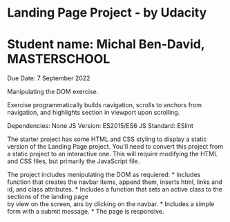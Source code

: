 # Landing Page Project - by Udacity

# Student name: Michal Ben-David, MASTERSCHOOL
Due Date: 7 September 2022

 Manipulating the DOM exercise.

Exercise programmatically builds navigation,
scrolls to anchors from navigation, and highlights section in viewport upon scrolling.
 
Dependencies: None
JS Version: ES2015/ES6
JS Standard: ESlint

The starter project has some HTML and CSS styling to display a static version of the Landing Page project. You'll need to convert this project from a static project to an interactive one. This will require modifying the HTML and CSS files, but primarily the JavaScript file.

The project includes menipulating the DOM as requiered:
    * Includes function that creates the navbar items, append them, inserts html,
     links and  id, and class attributes.
    * Includes a function that sets an active class to the sections of the landing page   
     by view on the screen, ans by clicking on the navbar.
    * Includes a simple form with a submit message.
    * The page is responsive.
    


